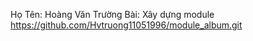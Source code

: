

Họ Tên: Hoàng Văn Trường
Bài: Xây dựng module https://github.com/Hvtruong11051996/module_album.git
